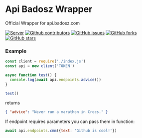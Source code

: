 # Api Badosz Wrapper

Official Wrapper for api.badosz.com

[![Server](https://img.shields.io/discord/340947847728070666.svg?logo=discord&colorB=7289DA)](https://discord.gg/ZwPfRfp)
[![Github contributors](https://img.shields.io/github/contributors/badosz0/api-badosz-wrapper.svg)](https://github.com/badosz0/api-badosz-wrapper/contributors)
[![GitHub issues](https://img.shields.io/github/issues/badosz0/api-badosz-wrapper.svg)](https://github.com/badosz0/api-badosz-wrapper/issues)
[![GitHub forks](https://img.shields.io/github/forks/badosz0/api-badosz-wrapper.svg)](https://github.com/badosz0/api-badosz-wrapper/network)
[![GitHub stars](https://img.shields.io/github/stars/badosz0/api-badosz-wrapper.svg)](https://github.com/badosz0/api-badosz-wrapper/stargazers)

### Example

```js
const client = require('./index.js')
const api = new client('TOKEN')

async function test() {
  console.log(await api.endpoints.advice())
}

test()
```

returns

```json
{ "advice": "Never run a marathon in Crocs." }
```

If endpoint requires parameters you can pass them in function:

```js
await api.endpoints.cmm({text: 'Github is cool!'})
```
